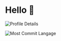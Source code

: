 # Hello 👋

![Profile Details](http://github-profile-summary-cards.vercel.app/api/cards/profile-details?username=amixedcolor&theme=default)

![Most Commit Langage](http://github-profile-summary-cards.vercel.app/api/cards/most-commit-language?username=amixedcolor&theme=default)
